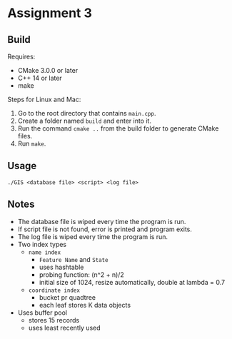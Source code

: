 # Assignment 3

## Build
Requires:
- CMake 3.0.0 or later
- C++ 14 or later
- make

Steps for Linux and Mac:
1. Go to the root directory that contains ```main.cpp```.
2. Create a folder named ```build``` and enter into it.
3. Run the command ```cmake ..``` from the build folder to generate CMake files.
4. Run ```make```.

## Usage
```./GIS <database file> <script> <log file>```

## Notes
- The database file is wiped every time the program is run.
- If script file is not found, error is printed and program exits.
- The log file is wiped every time the program is run.
- Two index types
    - ```name index```
        - ```Feature Name``` and ```State```
        - uses hashtable
        - probing function: (n^2 + n)/2
        - initial size of 1024, resize automatically, double at lambda = 0.7
    - ```coordinate index```
        - bucket pr quadtree
        - each leaf stores K data objects
- Uses buffer pool
    - stores 15 records
    - uses least recently used

